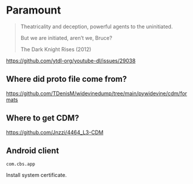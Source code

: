 # Paramount

> Theatricality and deception, powerful agents to the uninitiated.
>
> But we are initiated, aren’t we, Bruce?
>
> The Dark Knight Rises (2012)

https://github.com/ytdl-org/youtube-dl/issues/29038

## Where did proto file come from?

https://github.com/TDenisM/widevinedump/tree/main/pywidevine/cdm/formats

## Where to get CDM?

<https://github.com/Jnzzi/4464_L3-CDM>

## Android client

~~~
com.cbs.app
~~~

Install system certificate.
